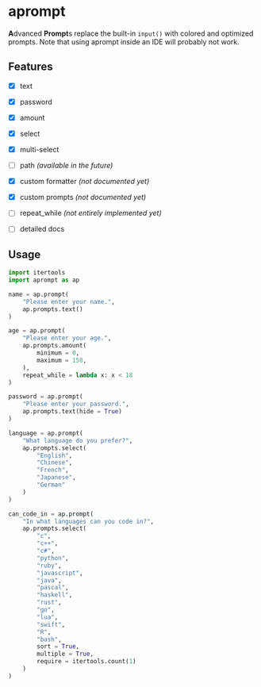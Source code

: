 aprompt
=======

**A**dvanced **Prompt**s replace the built-in
`input()` with colored and optimized prompts.
Note that using aprompt inside an IDE will
probably not work.


Features
--------

- [x] text
- [x] password
- [x] amount
- [x] select
- [x] multi-select
- [ ] path _(available in the future)_
- [x] custom formatter _(not documented yet)_
- [x] custom prompts _(not documented yet)_
- [ ] repeat\_while _(not entirely implemented yet)_
- [ ] detailed docs


Usage
-----

```python
import itertools
import aprompt as ap

name = ap.prompt(
    "Please enter your name.",
    ap.prompts.text()
)

age = ap.prompt(
    "Please enter your age.",
    ap.prompts.amount(
        minimum = 0,
        maximum = 150,
    ),
    repeat_while = lambda x: x < 18
)

password = ap.prompt(
    "Please enter your password.",
    ap.prompts.text(hide = True)
)

language = ap.prompt(
    "What language do you prefer?",
    ap.prompts.select(
        "English",
        "Chinese",
        "French",
        "Japanese",
        "German"
    )
)

can_code_in = ap.prompt(
    "In what languages can you code in?",
    ap.prompts.select(
        "c",
        "c++",
        "c#",
        "python",
        "ruby",
        "javascript",
        "java",
        "pascal",
        "haskell",
        "rust",
        "go",
        "lua",
        "swift",
        "R",
        "bash",
        sort = True,
        multiple = True,
        require = itertools.count(1)
    )
)


```
